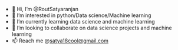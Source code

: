 - 👋 Hi, I’m @RoutSatyaranjan
- 👀 I’m interested in python/Data science/Machine learning
- 🌱 I’m currently learning data science and machine learning
- 💞️ I’m looking to collaborate on data science projects and machine learning
- 📫 Reach me @satya18cool@gmail.com


<!---
RoutSatyaranjan/RoutSatyaranjan is a ✨ special ✨ repository because its `README.md` (this file) appears on your GitHub profile.
You can click the Preview link to take a look at your changes.
--->
